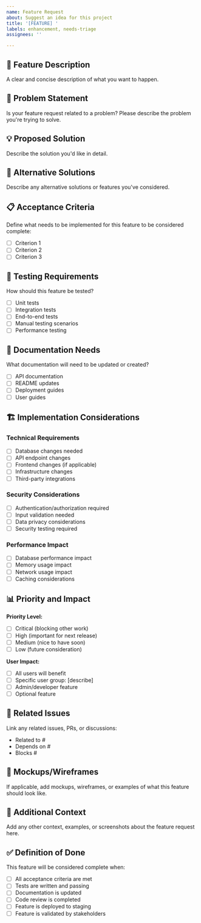 ```yaml
---
name: Feature Request
about: Suggest an idea for this project
title: '[FEATURE] '
labels: enhancement, needs-triage
assignees: ''

---
```


## 🚀 Feature Description

A clear and concise description of what you want to happen.

## 🎯 Problem Statement

Is your feature request related to a problem? Please describe the problem you're trying to solve.

## 💡 Proposed Solution

Describe the solution you'd like in detail.

## 🔄 Alternative Solutions

Describe any alternative solutions or features you've considered.

## 📋 Acceptance Criteria

Define what needs to be implemented for this feature to be considered complete:

- [ ] Criterion 1
- [ ] Criterion 2
- [ ] Criterion 3

## 🧪 Testing Requirements

How should this feature be tested?

- [ ] Unit tests
- [ ] Integration tests
- [ ] End-to-end tests
- [ ] Manual testing scenarios
- [ ] Performance testing

## 📖 Documentation Needs

What documentation will need to be updated or created?

- [ ] API documentation
- [ ] README updates
- [ ] Deployment guides
- [ ] User guides

## 🏗️ Implementation Considerations

### Technical Requirements
- [ ] Database changes needed
- [ ] API endpoint changes
- [ ] Frontend changes (if applicable)
- [ ] Infrastructure changes
- [ ] Third-party integrations

### Security Considerations
- [ ] Authentication/authorization required
- [ ] Input validation needed
- [ ] Data privacy considerations
- [ ] Security testing required

### Performance Impact
- [ ] Database performance impact
- [ ] Memory usage impact
- [ ] Network usage impact
- [ ] Caching considerations

## 📊 Priority and Impact

**Priority Level:**
- [ ] Critical (blocking other work)
- [ ] High (important for next release)
- [ ] Medium (nice to have soon)
- [ ] Low (future consideration)

**User Impact:**
- [ ] All users will benefit
- [ ] Specific user group: [describe]
- [ ] Admin/developer feature
- [ ] Optional feature

## 🔗 Related Issues

Link any related issues, PRs, or discussions:
- Related to #
- Depends on #
- Blocks #

## 📸 Mockups/Wireframes

If applicable, add mockups, wireframes, or examples of what this feature should look like.

## 🧩 Additional Context

Add any other context, examples, or screenshots about the feature request here.

## ✅ Definition of Done

This feature will be considered complete when:

- [ ] All acceptance criteria are met
- [ ] Tests are written and passing
- [ ] Documentation is updated
- [ ] Code review is completed
- [ ] Feature is deployed to staging
- [ ] Feature is validated by stakeholders

